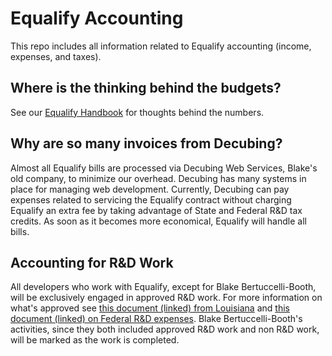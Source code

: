 # Equalify Accounting
This repo includes all information related to Equalify accounting (income, expenses, and taxes).

## Where is the thinking behind the budgets?
See our [Equalify Handbook](https://github.com/equalifyEverything/handbook) for thoughts behind the numbers.

## Why are so many invoices from Decubing?
Almost all Equalify bills are processed via Decubing Web Services, Blake's old company, to minimize our overhead. Decubing has many systems in place for managing web development.  Currently, Decubing can pay expenses related to servicing the Equalify contract without charging Equalify an extra fee by taking advantage of State and Federal R&D tax credits.  As soon as it becomes more economical, Equalify will handle all bills.

## Accounting for R&D Work
All developers who work with Equalify, except for Blake Bertuccelli-Booth, will be exclusively engaged in approved R&D work. For more information on what's approved see [this document (linked) from Louisiana](https://www.opportunitylouisiana.gov/incentive/research-and-development-tax-credit) and [this document (linked) on Federal R&D expenses](https://support.gusto.com/article/197779649100000/Federal-Research-and-Development-R-D-Tax-Credit). Blake Bertuccelli-Booth's activities, since they both included approved R&D work and non R&D work, will be marked as the work is completed.

